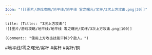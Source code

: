 ```yaml
---
Icon: "![[图片/游戏攻略/地平线/地平线 零之曙光/奖杯/3次上方攻击.png|30]]"
---
```

```ad-common-bronze-trophy
title: (Title:: "3次上方攻击")
![[图片/游戏攻略/地平线/地平线 零之曙光/奖杯/3次上方攻击.png|100]]

(Comment:: "使用上方攻击技能干掉3个敌人。")
```

#地平线/零之曙光/奖杯 #奖杯 #奖杯/铜
